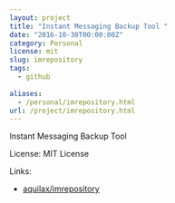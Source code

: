 ```yaml
---
layout: project
title: "Instant Messaging Backup Tool "
date: "2016-10-30T00:00:00Z"
category: Personal
license: mit
slug: imrepository
tags:
  - github
  
aliases:
  - /personal/imrepository.html
url: /project/imrepository.html
---
```


Instant Messaging Backup Tool 

License: MIT License

Links:

* [aquilax/imrepository](https://github.com/aquilax/imrepository)
